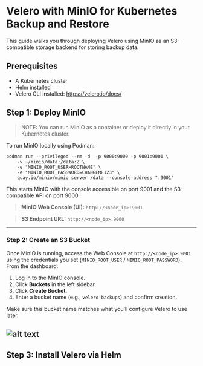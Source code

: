 # Velero with MinIO for Kubernetes Backup and Restore

This guide walks you through deploying Velero using MinIO as an S3-compatible storage backend for storing backup data.

## Prerequisites

- A Kubernetes cluster
- Helm installed
- Velero CLI installed: https://velero.io/docs/

## Step 1: Deploy MinIO

>NOTE: You can run MinIO as a container or deploy it directly in your Kubernetes cluster.

To run MinIO locally using Podman:
```shell
podman run --privileged --rm -d  -p 9000:9000 -p 9001:9001 \
    -v ~/minio/data:/data:Z \
    -e "MINIO_ROOT_USER=ROOTNAME" \
    -e "MINIO_ROOT_PASSWORD=CHANGEME123" \
    quay.io/minio/minio server /data --console-address ":9001"
```
This starts MinIO with the console accessible on port 9001 and the S3-compatible API on port 9000.

>**MinIO Web Console (UI):** `http://<node_ip>:9001`

>**S3 Endpoint URL:** `http://<node_ip>:9000`

---

### Step 2: Create an S3 Bucket

Once MinIO is running, access the Web Console at `http://<node_ip>:9001` using the credentials you set (`MINIO_ROOT_USER` / `MINIO_ROOT_PASSWORD`).  
From the dashboard:

1. Log in to the MinIO console.
2. Click **Buckets** in the left sidebar.
3. Click **Create Bucket**.
4. Enter a bucket name (e.g., `velero-backups`) and confirm creation.

Make sure this bucket name matches what you’ll configure Velero to use later.

![alt text](image-1.png)
---

## Step 3: Install Velero via Helm